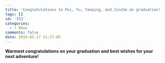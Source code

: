 ```yaml
---
title: 'Congratulations to Pei, Yu, Yanping, and Jinzhe on graduation!'
tags: []
id: '353'
categories:
  - - News
comments: false
date: 2019-05-17 11:27:05
---
```


**Warmest congratulations on your graduation and best wishes for your next adventure!**